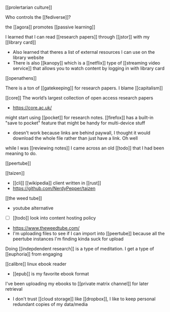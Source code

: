 [[prolertarian culture]]

Who controls the [[fediverse]]?

the [[agora]] promotes [[passive learning]]

I learned that I can read [[research papers]] through [[jstor]] with my [[library card]]
-	Also learned that theres a list of external resources I can use on the library website
-	There is also [[kanopy]] which is a [[netflix]] type of [[streaming video service]] that allows you to watch content by logging in with library card

[[openathens]]

There is a ton of [[gatekeeping]] for research papers. I blame [[capitalism]]

[[core]] The world’s largest collection of open access research papers
-	https://core.ac.uk/

might start using [[pocket]] for research notes. [[firefox]] has a built-in "save to pocket" feature that might be handy for multi-device stuff
-	doesn't work because links are behind paywall, I thought it would download the whole file rather than just have a link. Oh well

while I was [[reviewing notes]] I came across an old [[todo]] that I had been meaning to do.

[[peertube]]

[[taizen]]
-	[[cli]] [[wikipedia]] client written in [[rust]]
-	https://github.com/NerdyPepper/taizen



[[the weed tube]]
-	youtube alternative
-	[ ] [[todo]] look into content hosting policy
-	https://www.theweedtube.com/
-	I'm uploading files to see if I can import into [[peertube]] because all the peertube instances I'm finding kinda suck for upload


Doing [[indepdendent research]] is a type of meditation. I get a type of [[euphoria]] from engaging

[[calibre]] linux ebook reader
-	[[epub]] is my favorite ebook format

I've been uploading my ebooks to [[private matrix channel]]  for later retrieval
-	I don't trust [[cloud storage]] like [[dropbox]], I like to keep personal redundant copies of my data/media




